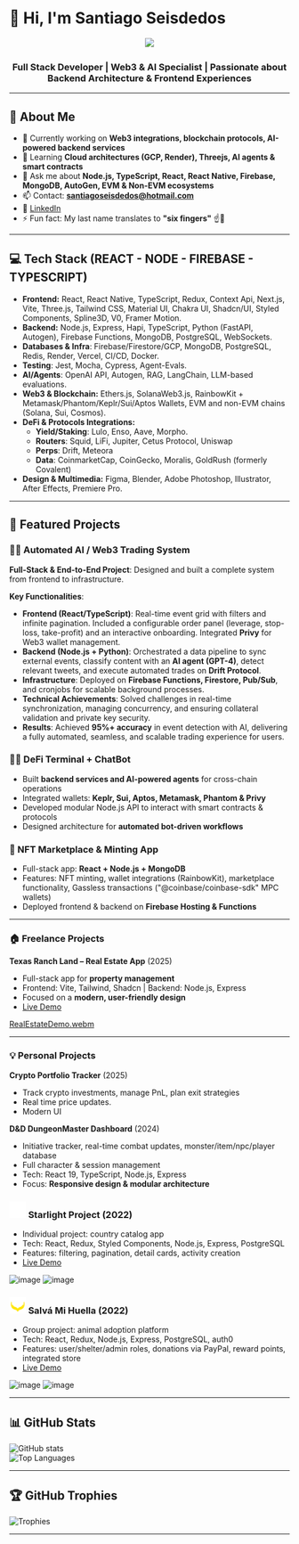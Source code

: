 # 👋 Hi, I'm Santiago Seisdedos

<p align="center">
  <img src="https://user-images.githubusercontent.com/52352285/96442452-c64f2700-1228-11eb-8c92-35a64d4cef32.gif" width="600"/>
</p>

<h3 align="center">Full Stack Developer | Web3 & AI Specialist | Passionate about Backend Architecture & Frontend Experiences</h3>

---

## 💫 About Me

- 🔭 Currently working on **Web3 integrations, blockchain protocols, AI-powered backend services**
- 🌱 Learning **Cloud architectures (GCP, Render), Threejs, AI agents & smart contracts**
- 💬 Ask me about **Node.js, TypeScript, React, React Native, Firebase, MongoDB, AutoGen, EVM & Non-EVM ecosystems**
- 📫 Contact: **santiagoseisdedos@hotmail.com**
- 📄 [LinkedIn](https://www.linkedin.com/in/santiago-seisdedos/)
- ⚡ Fun fact: My last name translates to **"six fingers"** ☝🤚

---

## 💻 Tech Stack (REACT - NODE - FIREBASE - TYPESCRIPT)

- **Frontend:** React, React Native, TypeScript, Redux, Context Api, Next.js, Vite, Three.js, Tailwind CSS, Material UI, Chakra UI, Shadcn/UI, Styled Components, Spline3D, V0, Framer Motion.
- **Backend:** Node.js, Express, Hapi, TypeScript, Python (FastAPI, Autogen), Firebase Functions, MongoDB, PostgreSQL, WebSockets.
- **Databases & Infra**: Firebase/Firestore/GCP, MongoDB, PostgreSQL, Redis, Render, Vercel, CI/CD, Docker.
- **Testing**: Jest, Mocha, Cypress, Agent-Evals.
- **AI/Agents**: OpenAI API, Autogen, RAG, LangChain, LLM-based evaluations.
- **Web3 & Blockchain:** Ethers.js, SolanaWeb3.js, RainbowKit + Metamask/Phantom/Keplr/Sui/Aptos Wallets, EVM and non-EVM chains (Solana, Sui, Cosmos).
- **DeFi & Protocols Integrations:** 
  - **Yield/Staking**: Lulo, Enso, Aave, Morpho.
  - **Routers**: Squid, LiFi, Jupiter, Cetus Protocol, Uniswap
  - **Perps**: Drift, Meteora
  - **Data**: CoinmarketCap, CoinGecko, Moralis, GoldRush (formerly Covalent)
- **Design & Multimedia:** Figma, Blender, Adobe Photoshop, Illustrator, After Effects, Premiere Pro.

---

## 📌 Featured Projects

### **🌟🤖 Automated AI / Web3 Trading System** 

**Full-Stack & End-to-End Project**: Designed and built a complete system from frontend to infrastructure.

**Key Functionalities**:

- **Frontend (React/TypeScript)**: Real-time event grid with filters and infinite pagination. Included a configurable order panel (leverage, stop-loss, take-profit) and an interactive onboarding. Integrated **Privy** for Web3 wallet management.
- **Backend (Node.js + Python)**: Orchestrated a data pipeline to sync external events, classify content with an **AI agent (GPT-4)**, detect relevant tweets, and execute automated trades on **Drift Protocol**.
- **Infrastructure**: Deployed on **Firebase Functions, Firestore, Pub/Sub**, and cronjobs for scalable background processes.
- **Technical Achievements**: Solved challenges in real-time synchronization, managing concurrency, and ensuring collateral validation and private key security.
- **Results**: Achieved **95%+ accuracy** in event detection with AI, delivering a fully automated, seamless, and scalable trading experience for users.

### **🌟🤖 DeFi Terminal + ChatBot**
- Built **backend services and AI-powered agents** for cross-chain operations  
- Integrated wallets: **Keplr, Sui, Aptos, Metamask, Phantom & Privy**
- Developed modular Node.js API to interact with smart contracts & protocols
- Designed architecture for **automated bot-driven workflows**

### **🌟 NFT Marketplace & Minting App**
- Full-stack app: **React + Node.js + MongoDB**  
- Features: NFT minting, wallet integrations (RainbowKit), marketplace functionality, Gassless transactions ("@coinbase/coinbase-sdk" MPC wallets)
- Deployed frontend & backend on **Firebase Hosting & Functions**  

---

### 🏠 **Freelance Projects**

**Texas Ranch Land – Real Estate App** (2025)

- Full-stack app for **property management**  
- Frontend: Vite, Tailwind, Shadcn | Backend: Node.js, Express  
- Focused on a **modern, user-friendly design**  
- [Live Demo](https://texas-ranch-land.com/)

[RealEstateDemo.webm](https://github.com/user-attachments/assets/a7241aa4-44df-481a-9793-3cb1eef6d51e)

---

### 💡 **Personal Projects**

**Crypto Portfolio Tracker** (2025)

- Track crypto investments, manage PnL, plan exit strategies
- Real time price updates.
- Modern UI

**D&D DungeonMaster Dashboard** (2024)

- Initiative tracker, real-time combat updates, monster/item/npc/player database
- Full character & session management
- Tech: React 19, TypeScript, Node.js, Express
- Focus: **Responsive design & modular architecture**


### [<img src="logo.png" width="30"/>](https://starlight-project.vercel.app/ "Henry Bootcamp Individual Project") **Starlight Project** (2022)
- Individual project: country catalog app  
- Tech: React, Redux, Styled Components, Node.js, Express, PostgreSQL  
- Features: filtering, pagination, detail cards, activity creation  
- [Live Demo](https://starlight-project.vercel.app/)  


![image](https://user-images.githubusercontent.com/82905317/185323211-90babe42-7886-4b15-8d3f-66aefe005a71.png)
![image](https://user-images.githubusercontent.com/82905317/185323714-f1e1250d-3bd1-4b9b-999d-bbce63717d93.png)


### [<img src="logo2.png" width="30"/>](https://salva-mi-huella.vercel.app/ "Henry Bootcamp Final Project" ) **Salvá Mi Huella** (2022)
- Group project: animal adoption platform  
- Tech: React, Redux, Node.js, Express, PostgreSQL, auth0  
- Features: user/shelter/admin roles, donations via PayPal, reward points, integrated store  
- [Live Demo](https://salva-mi-huella.vercel.app/)  


![image](https://user-images.githubusercontent.com/82905317/185330610-9498bd3d-fb8b-4501-a7d2-0636dae37516.png)
![image](https://user-images.githubusercontent.com/82905317/185325716-dd44d456-4a19-48b0-9614-c83523ec8ea7.png)


---

## 📊 GitHub Stats

![GitHub stats](https://github-readme-stats.vercel.app/api?username=SantiagoSeisdedos&theme=dark&show_icons=true&count_private=true)<br/>
![Top Languages](https://github-readme-stats.vercel.app/api/top-langs/?username=SantiagoSeisdedos&theme=dark&layout=compact)

---

## 🏆 GitHub Trophies

![Trophies](https://github-profile-trophy.vercel.app/?username=SantiagoSeisdedos&theme=discord&no-frame=false&no-bg=true&margin-w=4)

---
